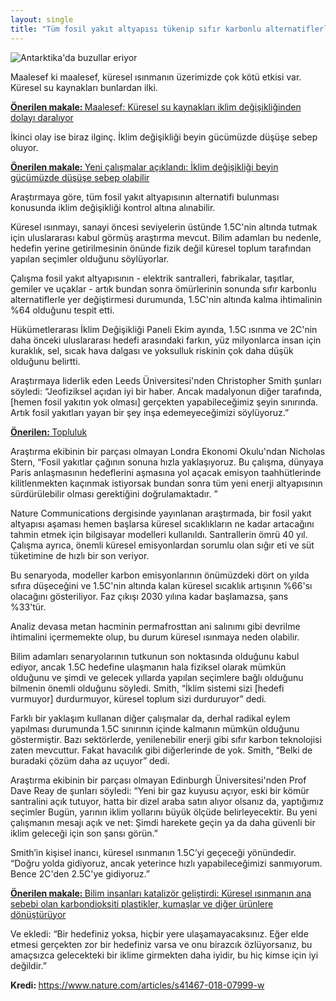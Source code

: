 ```yaml
---
layout: single
title: "Tüm fosil yakıt altyapısı tükenip sıfır karbonlu alternatiflerle değişilirse iklim değişikliği durabilir"
---
```

![Antarktika'da buzullar eriyor](https://images.unsplash.com/photo-1485060937322-549e872004ad?ixlib=rb-1.2.1&ixid=eyJhcHBfaWQiOjEyMDd9&auto=format&fit=crop&w=1350&q=80)

Maalesef ki maalesef, küresel ısınmanın üzerimizde çok kötü etkisi var. Küresel su kaynakları bunlardan ilki.
<p class="notice--info"><a href="https://makale.ekofi.science/maalesef-kuresel-su-kaynaklari-iklim-degisikliginden-dolayi-daraliyor/"><strong>Önerilen makale: </strong>Maalesef: Küresel su kaynakları iklim değişikliğinden dolayı daralıyor</a></p>

İkinci olay ise biraz ilginç. İklim değişikliği beyin gücümüzde düşüşe sebep oluyor. 
<p class="notice--info"><a href="https://makale.ekofi.science/karbondioksit-gazi-beyin-gucumuzde-dususe-sebep-oluyor/"><strong>Önerilen makale: </strong>Yeni çalışmalar açıklandı: İklim değişikliği beyin gücümüzde düşüşe sebep olabilir</a></p>

Araştırmaya göre, tüm fosil yakıt altyapısının alternatifi bulunması konusunda iklim değişikliği kontrol altına alınabilir.

Küresel ısınmayı, sanayi öncesi seviyelerin üstünde 1.5C'nin altında tutmak için uluslararası kabul görmüş araştırma mevcut. Bilim adamları bu nedenle, hedefin yerine getirilmesinin önünde fizik değil küresel toplum tarafından yapılan seçimler olduğunu söylüyorlar.

Çalışma fosil yakıt altyapısının - elektrik santralleri, fabrikalar, taşıtlar, gemiler ve uçaklar - artık bundan sonra ömürlerinin sonunda sıfır karbonlu alternatiflerle yer değiştirmesi durumunda, 1.5C'nin altında kalma ihtimalinin %64 olduğunu tespit etti.

Hükümetlerarası İklim Değişikliği Paneli Ekim ayında, 1.5C ısınma ve 2C'nin daha önceki uluslararası hedefi arasındaki farkın, yüz milyonlarca insan için kuraklık, sel, sıcak hava dalgası ve yoksulluk riskinin çok daha düşük olduğunu belirtti.

<script async src="//pagead2.googlesyndication.com/pagead/js/adsbygoogle.js"></script>
<ins class="adsbygoogle"
     style="display:block; text-align:center;"
     data-ad-layout="in-article"
     data-ad-format="fluid"
     data-ad-client="ca-pub-7868661326160958"
     data-ad-slot="3072558811"></ins>
<script>
     (adsbygoogle = window.adsbygoogle || []).push({});
</script>

Araştırmaya liderlik eden Leeds Üniversitesi'nden Christopher Smith şunları söyledi: “Jeofiziksel açıdan iyi bir haber. Ancak madalyonun diğer tarafında, [hemen fosil yakıtın yok olması] gerçekten yapabileceğimiz şeyin sınırında. Artık fosil yakıtları yayan bir şey inşa edemeyeceğimizi söylüyoruz.”

<p class="notice--warning"><a href="https://discord.gg/9YEgb6N"><strong>Önerilen: </strong>Topluluk</a></p>

Araştırma ekibinin bir parçası olmayan Londra Ekonomi Okulu'ndan Nicholas Stern, “Fosil yakıtlar çağının sonuna hızla yaklaşıyoruz. Bu çalışma, dünyaya Paris anlaşmasının hedeflerini aşmasına yol açacak emisyon taahhütlerinde kilitlenmekten kaçınmak istiyorsak bundan sonra tüm yeni enerji altyapısının sürdürülebilir olması gerektiğini doğrulamaktadır. ”

Nature Communications dergisinde yayınlanan araştırmada, bir fosil yakıt altyapısı aşaması hemen başlarsa küresel sıcaklıkların ne kadar artacağını tahmin etmek için bilgisayar modelleri kullanıldı. Santrallerin ömrü 40 yıl. Çalışma ayrıca, önemli küresel emisyonlardan sorumlu olan sığır eti ve süt tüketimine de hızlı bir son veriyor.

Bu senaryoda, modeller karbon emisyonlarının önümüzdeki dört on yılda sıfıra düşeceğini ve 1.5C'nin altında kalan küresel sıcaklık artışının %66'sı olacağını gösteriliyor. Faz çıkışı 2030 yılına kadar başlamazsa, şans %33'tür.

Analiz devasa metan hacminin permafrosttan ani salınımı gibi devrilme ihtimalini içermemekte olup, bu durum küresel ısınmaya neden olabilir.

<script async src="//pagead2.googlesyndication.com/pagead/js/adsbygoogle.js"></script>
<ins class="adsbygoogle"
     style="display:block; text-align:center;"
     data-ad-layout="in-article"
     data-ad-format="fluid"
     data-ad-client="ca-pub-7868661326160958"
     data-ad-slot="3072558811"></ins>
<script>
     (adsbygoogle = window.adsbygoogle || []).push({});
</script>

Bilim adamları senaryolarının tutkunun son noktasında olduğunu kabul ediyor, ancak 1.5C hedefine ulaşmanın hala fiziksel olarak mümkün olduğunu ve şimdi ve gelecek yıllarda yapılan seçimlere bağlı olduğunu bilmenin önemli olduğunu söyledi. Smith, “İklim sistemi sizi [hedefi vurmuyor] durdurmuyor, küresel toplum sizi durduruyor” dedi.

Farklı bir yaklaşım kullanan diğer çalışmalar da, derhal radikal eylem yapılması durumunda 1.5C sınırının içinde kalmanın mümkün olduğunu göstermiştir. Bazı sektörlerde, yenilenebilir enerji gibi sıfır karbon teknolojisi zaten mevcuttur. Fakat havacılık gibi diğerlerinde de yok. Smith, “Belki de buradaki çözüm daha az uçuyor” dedi.

Araştırma ekibinin bir parçası olmayan Edinburgh Üniversitesi'nden Prof Dave Reay de şunları söyledi: “Yeni bir gaz kuyusu açıyor, eski bir kömür santralini açık tutuyor, hatta bir dizel araba satın alıyor olsanız da, yaptığımız seçimler Bugün, yarının iklim yollarını büyük ölçüde belirleyecektir. Bu yeni çalışmanın mesajı açık ve net: Şimdi harekete geçin ya da daha güvenli bir iklim geleceği için son şansı görün.”

Smith’in kişisel inancı, küresel ısınmanın 1.5C’yi geçeceği yönündedir. “Doğru yolda gidiyoruz, ancak yeterince hızlı yapabileceğimizi sanmıyorum. Bence 2C'den 2.5C'ye gidiyoruz.”

<p class="notice--info"><a href="https://makale.ekofi.science/bilim-insanlari-karbondioksit-donusturebilen-katalizator-gelistirdi/"><strong>Önerilen makale: </strong>Bilim insanları katalizör geliştirdi: Küresel ısınmanın ana sebebi olan karbondioksiti plastikler, kumaşlar ve diğer ürünlere dönüştürüyor</a></p>

Ve ekledi: “Bir hedefiniz yoksa, hiçbir yere ulaşamayacaksınız. Eğer elde etmesi gerçekten zor bir hedefiniz varsa ve onu birazcık özlüyorsanız, bu amaçsızca gelecekteki bir iklime girmekten daha iyidir, bu hiç kimse için iyi değildir.”

<p class="notice--info"><strong>Kredi: </strong><a href="https://www.nature.com/articles/s41467-018-07999-w">https://www.nature.com/articles/s41467-018-07999-w</a></p>
